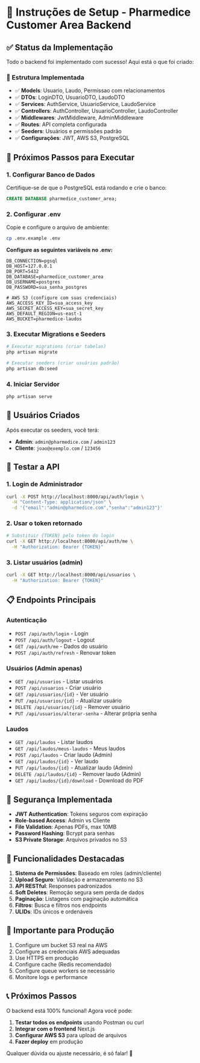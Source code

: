 # 🚀 Instruções de Setup - Pharmedice Customer Area Backend

## ✅ Status da Implementação

Todo o backend foi implementado com sucesso! Aqui está o que foi criado:

### 📁 Estrutura Implementada

- ✅ **Models**: Usuario, Laudo, Permissao com relacionamentos
- ✅ **DTOs**: LoginDTO, UsuarioDTO, LaudoDTO
- ✅ **Services**: AuthService, UsuarioService, LaudoService
- ✅ **Controllers**: AuthController, UsuarioController, LaudoController
- ✅ **Middlewares**: JwtMiddleware, AdminMiddleware
- ✅ **Routes**: API completa configurada
- ✅ **Seeders**: Usuários e permissões padrão
- ✅ **Configurações**: JWT, AWS S3, PostgreSQL

## 🔧 Próximos Passos para Executar

### 1. Configurar Banco de Dados
Certifique-se de que o PostgreSQL está rodando e crie o banco:

```sql
CREATE DATABASE pharmedice_customer_area;
```

### 2. Configurar .env
Copie e configure o arquivo de ambiente:

```bash
cp .env.example .env
```

**Configure as seguintes variáveis no .env:**
```env
DB_CONNECTION=pgsql
DB_HOST=127.0.0.1
DB_PORT=5432
DB_DATABASE=pharmedice_customer_area
DB_USERNAME=postgres
DB_PASSWORD=sua_senha_postgres

# AWS S3 (configure com suas credenciais)
AWS_ACCESS_KEY_ID=sua_access_key
AWS_SECRET_ACCESS_KEY=sua_secret_key
AWS_DEFAULT_REGION=us-east-1
AWS_BUCKET=pharmedice-laudos
```

### 3. Executar Migrations e Seeders

```bash
# Executar migrations (criar tabelas)
php artisan migrate

# Executar seeders (criar usuários padrão)
php artisan db:seed
```

### 4. Iniciar Servidor

```bash
php artisan serve
```

## 👥 Usuários Criados

Após executar os seeders, você terá:

- **Admin**: `admin@pharmedice.com` / `admin123`
- **Cliente**: `joao@exemplo.com` / `123456`

## 🧪 Testar a API

### 1. Login de Administrador
```bash
curl -X POST http://localhost:8000/api/auth/login \
  -H "Content-Type: application/json" \
  -d '{"email":"admin@pharmedice.com","senha":"admin123"}'
```

### 2. Usar o token retornado
```bash
# Substituir {TOKEN} pelo token do login
curl -X GET http://localhost:8000/api/auth/me \
  -H "Authorization: Bearer {TOKEN}"
```

### 3. Listar usuários (admin)
```bash
curl -X GET http://localhost:8000/api/usuarios \
  -H "Authorization: Bearer {TOKEN}"
```

## 📋 Endpoints Principais

### Autenticação
- `POST /api/auth/login` - Login
- `POST /api/auth/logout` - Logout  
- `GET /api/auth/me` - Dados do usuário
- `POST /api/auth/refresh` - Renovar token

### Usuários (Admin apenas)
- `GET /api/usuarios` - Listar usuários
- `POST /api/usuarios` - Criar usuário
- `GET /api/usuarios/{id}` - Ver usuário
- `PUT /api/usuarios/{id}` - Atualizar usuário
- `DELETE /api/usuarios/{id}` - Remover usuário
- `PUT /api/usuarios/alterar-senha` - Alterar própria senha

### Laudos
- `GET /api/laudos` - Listar laudos
- `GET /api/laudos/meus-laudos` - Meus laudos
- `POST /api/laudos` - Criar laudo (Admin)
- `GET /api/laudos/{id}` - Ver laudo
- `PUT /api/laudos/{id}` - Atualizar laudo (Admin)
- `DELETE /api/laudos/{id}` - Remover laudo (Admin)
- `GET /api/laudos/{id}/download` - Download do PDF

## 🔐 Segurança Implementada

- **JWT Authentication**: Tokens seguros com expiração
- **Role-based Access**: Admin vs Cliente
- **File Validation**: Apenas PDFs, max 10MB
- **Password Hashing**: Bcrypt para senhas
- **S3 Private Storage**: Arquivos privados no S3

## 🌟 Funcionalidades Destacadas

1. **Sistema de Permissões**: Baseado em roles (admin/cliente)
2. **Upload Seguro**: Validação e armazenamento no S3
3. **API RESTful**: Responses padronizados
4. **Soft Deletes**: Remoção segura sem perda de dados
5. **Paginação**: Listagens com paginação automática
6. **Filtros**: Busca e filtros nos endpoints
7. **ULIDs**: IDs únicos e ordenáveis

## 🚨 Importante para Produção

1. Configure um bucket S3 real na AWS
2. Configure as credenciais AWS adequadas
3. Use HTTPS em produção
4. Configure cache (Redis recomendado)
5. Configure queue workers se necessário
6. Monitore logs e performance

## 📞 Próximos Passos

O backend está 100% funcional! Agora você pode:

1. **Testar todos os endpoints** usando Postman ou curl
2. **Integrar com o frontend** Next.js
3. **Configurar AWS S3** para upload de arquivos
4. **Fazer deploy** em produção

Qualquer dúvida ou ajuste necessário, é só falar! 🚀